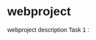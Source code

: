 # webproject
webproject description
Task 1 :
<!DOCTYPE html>
<html lang="en">
<head>
    <meta charset="UTF-8">
    <meta name="viewport" content="width=device-width, initial-scale=1.0">
    <title>Movie & TV Show Search</title>
    <style>
        body {
            font-family: sans-serif;
            margin: 20px;
        }
        #search-container {
            margin-bottom: 20px;
        }
        #results-container {
            display: grid;
            grid-template-columns: repeat(auto-fit, minmax(200px, 1fr));
            gap: 20px;
        }
        .result-item {
            border: 1px solid #ddd;
            padding: 10px;
            text-align: center;
        }
        .result-item img {
            max-width: 100%;
            height: auto;
        }
        .pagination {
            display: flex;
            justify-content: center;
            margin-top: 20px;
        }
        .pagination button {
            margin: 0 5px;
            padding: 8px 15px;
            cursor: pointer;
        }
        .skeleton-loader {
            background: linear-gradient(90deg, #eee 25%, #f5f5f5 50%, #eee 75%);
            animation: skeleton-loading 1s linear infinite;
            height: 200px;
            width: 100%;
            margin-bottom: 10px;
        }

        @keyframes skeleton-loading {
            0% { background-position: 200% 0; }
            100% { background-position: -200% 0; }
        }

        .error-message {
          color: red;
          text-align: center;
        }

    </style>
</head>
<body>

    <div id="search-container">
        <input type="text" id="search-input" placeholder="Search movies, shows, actors...">
        <button id="search-button">Search</button>
    </div>

    <div id="results-container">
        </div>

    <div id="pagination-container" class="pagination">
        </div>

    <script>
        const apiKey = 'YOUR_TMDB_API_KEY'; // Replace with your TMDB API key
        const searchInput = document.getElementById('search-input');
        const searchButton = document.getElementById('search-button');
        const resultsContainer = document.getElementById('results-container');
        const paginationContainer = document.getElementById('pagination-container');

        let currentPage = 1;
        let totalPages = 1;
        let currentQuery = '';
        let cache = {};

        async function fetchWithRetry(url, options = {}, retries = 3, backoff = 300) {
            try {
                const response = await fetch(url, options);
                if (!response.ok) {
                    throw new Error(`HTTP error! status: ${response.status}`);
                }
                return response.json();
            } catch (error) {
                if (retries > 0) {
                    await new Promise(resolve => setTimeout(resolve, backoff));
                    return fetchWithRetry(url, options, retries - 1, backoff * 2);
                }
                throw error;
            }
        }

        async function search(query, page = 1) {
            currentQuery = query;
            currentPage = page;

            if (cache[query] && cache[query][page]) {
                displayResults(cache[query][page].results);
                updatePagination();
                return;
            }

            resultsContainer.innerHTML = '<div class="skeleton-loader"></div><div class="skeleton-loader"></div><div class="skeleton-loader"></div><div class="skeleton-loader"></div>';

            try {
                const url = `https://api.themoviedb.org/3/search/multi?api_key=${apiKey}&query=${encodeURIComponent(query)}&page=${page}`;
                const data = await fetchWithRetry(url);

                if (!cache[query]) {
                    cache[query] = {};
                }
                cache[query][page] = data;

                totalPages = data.total_pages;
                displayResults(data.results);
                updatePagination();

            } catch (error) {
                console.error('Search error:', error);
                resultsContainer.innerHTML = '<div class="error-message">Search failed. Please try again later.</div>';
                paginationContainer.innerHTML = '';
            }
        }

        function displayResults(results) {
            resultsContainer.innerHTML = '';
            results.forEach(result => {
                const item = document.createElement('div');
                item.classList.add('result-item');

                let imageUrl = 'placeholder.png';
                if (result.poster_path) {
                    imageUrl = `https://image.tmdb.org/t/p/w200${result.poster_path}`;
                } else if (result.profile_path) {
                    imageUrl = `https://image.tmdb.org/t/p/w200${result.profile_path}`;
                }

                item.innerHTML = `
                    <img src="${imageUrl}" alt="${result.title || result.name}">
                    <h3>${result.title || result.name}</h3>
                    <p>${result.media_type}</p>
                `;
                resultsContainer.appendChild(item);
            });
        }

        function updatePagination() {
            paginationContainer.innerHTML = '';
            if(totalPages > 1){
              if (currentPage > 1) {
                  const prevButton = document.createElement('button');
                  prevButton.textContent = 'Previous';
                  prevButton.addEventListener('click', () => search(currentQuery, currentPage - 1));
                  paginationContainer.appendChild(prevButton);
              }

              if (currentPage < totalPages) {
                  const nextButton = document.createElement('button');
                  nextButton.textContent = 'Next';
                  nextButton.addEventListener('click', () => search(currentQuery, currentPage + 1));
                  paginationContainer.appendChild(nextButton);
              }
            }

        }

        searchButton.addEventListener('click', () => {
            const query = searchInput.value.trim();
            if (query) {
                search(query);
            }
        });

    </script>
</body>
</html>

Task 2 :

<!DOCTYPE html>
<html lang="en">
<head>
    <meta charset="UTF-8">
    <meta name="viewport" content="width=device-width, initial-scale=1.0">
    <title>Actor Profile</title>
    <style>
        body {
            font-family: sans-serif;
            margin: 0;
            padding: 0;
            background-color: #f4f4f4;
        }

        .actor-profile {
            max-width: 800px;
            margin: 20px auto;
            background-color: white;
            padding: 20px;
            border-radius: 8px;
            box-shadow: 0 2px 4px rgba(0, 0, 0, 0.1);
        }

        .actor-profile img {
            max-width: 200px;
            border-radius: 50%;
            margin-bottom: 20px;
        }

        .actor-profile h1 {
            margin-bottom: 10px;
        }

        .movie-list {
            margin-top: 20px;
        }

        .movie-list ul {
            list-style: none;
            padding: 0;
        }

        .movie-list li {
            margin-bottom: 10px;
            padding: 10px;
            background-color: #f9f9f9;
            border-radius: 4px;
        }
    </style>
</head>
<body>

    <div class="actor-profile">
        <img id="actor-image" src="" alt="Actor Profile Image">
        <h1 id="actor-name"></h1>
        <p id="actor-bio"></p>

        <div class="movie-list">
            <h2>Movies</h2>
            <ul id="actor-movies">
                </ul>
        </div>
    </div>

    <script>
        // Mock API data (replace with your actual API or Firestore fetch)
        const mockActorData = {
            imageUrl: "https://via.placeholder.com/200", // Replace with real image URL
            name: "Example Actor",
            bio: "This is a brief biography of the actor. Lorem ipsum dolor sit amet, consectetur adipiscing elit.",
            movies: [
                { title: "Movie 1", year: 2020 },
                { title: "Movie 2", year: 2021 },
                { title: "Movie 3", year: 2022 }
            ]
        };

        function populateActorProfile(actorData) {
            document.getElementById("actor-image").src = actorData.imageUrl;
            document.getElementById("actor-name").textContent = actorData.name;
            document.getElementById("actor-bio").textContent = actorData.bio;

            const moviesList = document.getElementById("actor-movies");
            actorData.movies.forEach(movie => {
                const listItem = document.createElement("li");
                listItem.textContent = `${movie.title} (${movie.year})`;
                moviesList.appendChild(listItem);
            });
        }

        // Simulate API fetch (replace with actual fetch)
        function fetchActorData() {
            return new Promise((resolve) => {
                setTimeout(() => {
                    resolve(mockActorData);
                }, 500); // Simulate network delay
            });
        }

        // Main function to load data and populate the profile
        async function loadActorProfile() {
            const actorData = await fetchActorData();
            populateActorProfile(actorData);
        }

        // Load the profile when the page loads
        loadActorProfile();
    </script>

</body>
</html>

Task 3 :

<!DOCTYPE html>
<html>
<head>
    <title>Movie Collection</title>
    <style>
        body { font-family: sans-serif; }
        #view-toggle { margin-bottom: 20px; }
        #view-toggle button { padding: 8px 15px; }
        #movie-container { display: grid; grid-template-columns: repeat(auto-fit, minmax(200px, 1fr)); gap: 20px; }
        #movie-container.list-view { display: block; }
        .movie-item { border: 1px solid #ddd; padding: 10px; transition: all 0.3s ease; }
        .movie-item.list-view { display: flex; align-items: flex-start; }
        .movie-item img { max-width: 100%; height: auto; }
        .movie-item.list-view img { max-width: 150px; margin-right: 20px; }
        .movie-details { flex-grow: 1; }
        .movie-details h3 { margin-top: 0; }
        .movie-genres { margin-bottom: 10px; }
        .movie-genres span { background-color: #f0f0f0; padding: 3px 8px; margin-right: 5px; border-radius: 5px; }
        .movie-synopsis { border-top: 1px solid #eee; margin-top: 10px; padding-top: 10px; max-height: 0; overflow: hidden; transition: max-height 0.3s ease; }
        .movie-synopsis.expanded { max-height: 500px; }
        .masonry {
            display: grid;
            grid-template-columns: repeat(auto-fill, minmax(200px, 1fr));
            grid-auto-rows: 10px;
            gap: 20px;
        }

        .masonry .movie-item{
            grid-row: span 1;
        }

        @media (max-width: 600px) {
            #movie-container.list-view .movie-item{
                flex-direction: column;
            }
            #movie-container.list-view .movie-item img{
                margin-right: 0;
                margin-bottom:10px;
                max-width: 100%;
            }
        }

    </style>
</head>
<body>
    <div id="view-toggle">
        <button id="grid-view-button">Grid View</button>
        <button id="list-view-button">List View</button>
    </div>
    <div id="movie-container" class="masonry">
        </div>

    <script>
        const movieData = [
            {
                title: 'Movie 1',
                rating: 8.5,
                description: 'A thrilling adventure...',
                genres: ['Action', 'Adventure'],
                poster: 'https://via.placeholder.com/200x300',
                synopsis: 'Long synopsis of movie 1...'
            },
            {
                title: 'Movie 2',
                rating: 7.8,
                description: 'A romantic comedy...',
                genres: ['Comedy', 'Romance'],
                poster: 'https://via.placeholder.com/200x320',
                synopsis: 'Long synopsis of movie 2...'
            },
            {
                title: 'Movie 3',
                rating: 9.2,
                description: 'A gripping drama...',
                genres: ['Drama'],
                poster: 'https://via.placeholder.com/200x280',
                synopsis: 'Long synopsis of movie 3...'
            },
            {
                title: 'Movie 4',
                rating: 6.5,
                description: 'A sci-fi thriller...',
                genres: ['Sci-Fi', 'Thriller'],
                poster: 'https://via.placeholder.com/200x350',
                synopsis: 'Long synopsis of movie 4...'
            },
            {
                title: 'Movie 5',
                rating: 8.0,
                description: 'An animated family film...',
                genres: ['Animation', 'Family'],
                poster: 'https://via.placeholder.com/200x310',
                synopsis: 'Long synopsis of movie 5...'
            },
            // Add more movie data as needed
        ];

        const movieContainer = document.getElementById('movie-container');
        const gridViewButton = document.getElementById('grid-view-button');
        const listViewButton = document.getElementById('list-view-button');

        function displayMovies(viewType) {
            movieContainer.innerHTML = '';
            movieContainer.classList.remove('list-view', 'masonry');
            if (viewType === 'list') {
                movieContainer.classList.add('list-view');
            } else {
                movieContainer.classList.add('masonry');
            }

            movieData.forEach(movie => {
                const movieItem = document.createElement('div');
                movieItem.classList.add('movie-item');
                if (viewType === 'list') {
                    movieItem.classList.add('list-view');
                    movieItem.innerHTML = `
                        <img src="${movie.poster}" alt="${movie.title}">
                        <div class="movie-details">
                            <h3>${movie.title}</h3>
                            <p>Rating: ${movie.rating}</p>
                            <p>${movie.description}</p>
                            <div class="movie-genres">${movie.genres.map(genre => `<span>${genre}</span>`).join('')}</div>
                            <div class="movie-synopsis">${movie.synopsis}</div>
                        </div>
                    `;
                    movieItem.querySelector('.movie-synopsis').addEventListener('click', function() {
                        this.classList.toggle('expanded');
                    });

                } else {
                    movieItem.innerHTML = `<img src="${movie.poster}" alt="${movie.title}">`;
                    movieItem.style.gridRow = `span ${Math.ceil(parseFloat(movie.poster.split('x')[1]) / 200)}`;
                }
                movieContainer.appendChild(movieItem);
            });
        }

        gridViewButton.addEventListener('click', () => displayMovies('grid'));
        listViewButton.addEventListener('click', () => displayMovies('list'));

        displayMovies('grid'); // Initial display in grid view
    </script>
</body>
</html>
